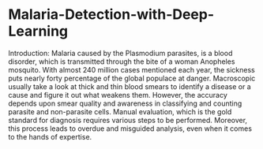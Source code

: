 # Malaria-Detection-with-Deep-Learning
Introduction:
Malaria caused by the Plasmodium parasites, is a blood disorder, which is transmitted through the bite of a woman Anopheles mosquito. With almost 240 million cases mentioned each year, the sickness puts nearly forty percentage of the global populace at danger. Macroscopic usually take a look at thick and thin blood smears to identify a disease or a cause and figure it out what weakens them. However, the accuracy depends upon smear quality and awareness in classifying and counting parasite and non-parasite cells. Manual evaluation, which is the gold standard for diagnosis requires various steps to be performed. Moreover, this process leads to overdue and misguided analysis, even when it comes to the hands of expertise.
